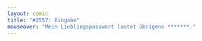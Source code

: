 ```yaml
---
layout: comic
title: "#2557: Eingabe"
mouseover: "Mein Lieblingspasswort lautet übrigens *******."
---
```

